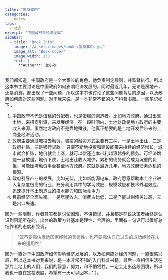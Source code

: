 ```yaml
---
title: "置身事内"
categories:
  - notes
tags:
  - 社会
excerpt: "中国政府与经济发展"
sidebar:
  - title: "Book Info"
    image: "/assets/images/books/置身事内.jpg"
    image_alt: "Book cover"
    image_width: 150
    text: |
      **Author**: 兰小欢
---
```


我们都知道，中国政府是一个大家长的角色，他负责制定规则，并监督执行。所以这本书主要讨论是中国政府如何影响经济发展的。同时最近几年，无论是房地产，还是消费，都出现了一些问题，所以这本书也讨论了这些问题背后的原因，以及政府如何应对这些问题。对于我来说，是一本非常不错的入门科普书籍。一些笔记如下：

1. 中国政府不光是蛋糕的分配者，也是蛋糕的创造者。比如地方政府，通过出售土地，来招商引资，来发展经济。在一段时间内，土地财政是地方政府的主要收入来源。虽然地方政府不是靠地赚钱，他真正想要的是土地开发后带来的工商业经济活动。
2.  政府主要通过城投去融资，城投的融资方式主要有三种，一是土地出让，二是政府补贴，三是银行贷款。 只要不断地投资和建设能带来持续的经济增长，城市就会扩张，地价就会上涨，就可以偿还连本带利越滚越多的债务。可经济增速一旦放缓，地价下跌，土地出让收入减少，累积的债务就会成为沉重的负担，可能压垮融资平台甚至地方政府。这就是最近几年，地方政府债务危机的根源。
3. 政府引导产业的发展，比如光伏，比如新能源电车。政府愿意帮助本土企业进入复杂度很高的行业，充分利用其中的学习效应、规模效应和技术外溢效应，迅速提升本土制造业的技术能力和国际竞争力
4. 目前经济全面失衡。一是居民收入、消费占比低，二是产能过剩债务过高，三是出口失速。

因为一些限制，作者其实都是讨论困难，不讲错误，并且都是在说决策者始终是认识到问题所在的，出台的政策方针基本是理性、合理的。里面有一句话可以很好总结作者的态度和腔调，
> "既不要高估发达国家经验的普适性，也不要高估自己过去的成功经验在未来的适用性“

因为一直对于中国政府如何影响经济发展的，以及如何应对经济问题，一直很感兴趣，所以这本书对我来说，是一本非常不错的入门科普书籍。最后一直相信生活在那片土地上的人们，我们的智慧，努力，和不怕牺牲，一定会走出这段困境，所以我也一直在定投港股，希望有一天可以回本，：）。